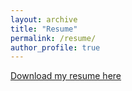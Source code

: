 ```yaml
---
layout: archive
title: "Resume"
permalink: /resume/
author_profile: true
---
```

<p style="text-decoration:underline;"><a href="https://drive.google.com/file/d/14hdVLzGMVKPn6iCdLJp-NY4ETEur_HGm/view?usp=sharing">Download my resume here</a></p>

<!-- <p style="text-decoration:underline;"><a href="https://drive.google.com/file/d/14hdVLzGMVKPn6iCdLJp-NY4ETEur_HGm/view?usp=sharing">Download my CV here</a></p> -->

